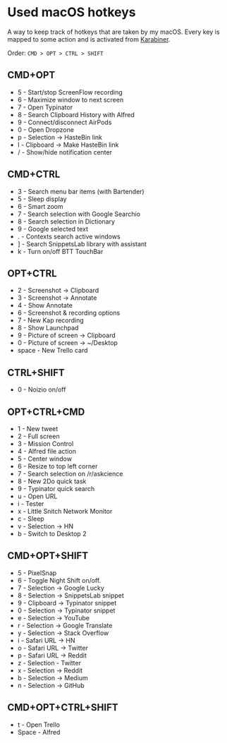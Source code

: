 # Used macOS hotkeys

A way to keep track of hotkeys that are taken by my macOS. Every key is mapped to some action and is activated from [Karabiner](../macOS/apps/karabiner/karabiner.md).

Order: `CMD > OPT > CTRL > SHIFT`

## CMD+OPT

- 5 - Start/stop ScreenFlow recording
- 6 - Maximize window to next screen
- 7 - Open Typinator
- 8 - Search Clipboard History with Alfred
- 9 - Connect/disconnect AirPods
- 0 - Open Dropzone
- p - Selection -> HasteBin link
- l - Clipboard -> Make HasteBin link
- / - Show/hide notification center

## CMD+CTRL

- 3 - Search menu bar items (with Bartender)
- 5 - Sleep display
- 6 - Smart zoom
- 7 - Search selection with Google Searchio
- 8 - Search selection in Dictionary
- 9 - Google selected text
- . - Contexts search active windows
- ] - Search SnippetsLab library with assistant
- k - Turn on/off BTT TouchBar

## OPT+CTRL

- 2 - Screenshot -> Clipboard
- 3 - Screenshot -> Annotate
- 4 - Show Annotate
- 6 - Screenshot & recording options
- 7 - New Kap recording
- 8 - Show Launchpad
- 9 - Picture of screen -> Clipboard
- 0 - Picture of screen -> ~/Desktop
- space - New Trello card

## CTRL+SHIFT

- 0 - Noizio on/off

## OPT+CTRL+CMD

- 1 - New tweet
- 2 - Full screen
- 3 - Mission Control
- 4 - Alfred file action
- 5 - Center window
- 6 - Resize to top left corner
- 7 - Search selection on /r/askcience
- 8 - New 2Do quick task
- 9 - Typinator quick search
- u - Open URL
- i - Tester
- x - Little Snitch Network Monitor
- c - Sleep
- v - Selection -> HN
- b - Switch to Desktop 2

## CMD+OPT+SHIFT

- 5 - PixelSnap
- 6 - Toggle Night Shift on/off.
- 7 - Selection -> Google Lucky
- 8 - Selection -> SnippetsLab snippet
- 9 - Clipboard -> Typinator snippet
- 0 - Selection -> Typinator snippet
- e - Selection -> YouTube
- r - Selection -> Google Translate
- y - Selection -> Stack Overflow
- i - Safari URL -> HN
- o - Safari URL -> Twitter
- p - Safari URL -> Reddit
- z - Selection - Twitter
- x - Selection -> Reddit
- b - Selection -> Medium
- n - Selection -> GitHub

## CMD+OPT+CTRL+SHIFT

- t - Open Trello
- Space - Alfred
